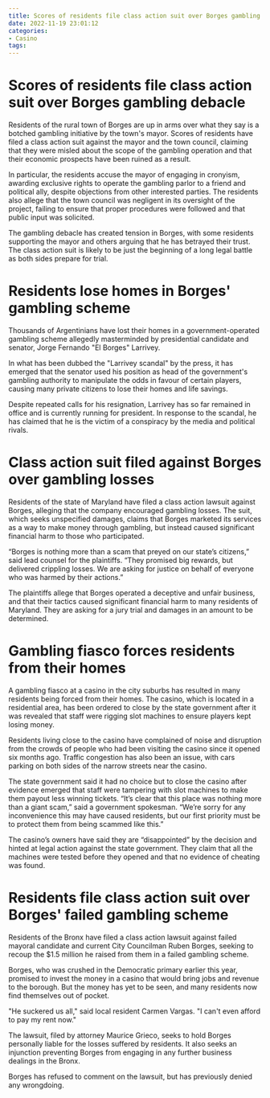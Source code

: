```yaml
---
title: Scores of residents file class action suit over Borges gambling debacle
date: 2022-11-19 23:01:12
categories:
- Casino
tags:
---
```



#  Scores of residents file class action suit over Borges gambling debacle

Residents of the rural town of Borges are up in arms over what they say is a botched gambling initiative by the town's mayor. Scores of residents have filed a class action suit against the mayor and the town council, claiming that they were misled about the scope of the gambling operation and that their economic prospects have been ruined as a result.

In particular, the residents accuse the mayor of engaging in cronyism, awarding exclusive rights to operate the gambling parlor to a friend and political ally, despite objections from other interested parties. The residents also allege that the town council was negligent in its oversight of the project, failing to ensure that proper procedures were followed and that public input was solicited.

The gambling debacle has created tension in Borges, with some residents supporting the mayor and others arguing that he has betrayed their trust. The class action suit is likely to be just the beginning of a long legal battle as both sides prepare for trial.

#  Residents lose homes in Borges' gambling scheme

Thousands of Argentinians have lost their homes in a government-operated gambling scheme allegedly masterminded by presidential candidate and senator, Jorge Fernando "El Borges" Larrivey.

In what has been dubbed the "Larrivey scandal" by the press, it has emerged that the senator used his position as head of the government's gambling authority to manipulate the odds in favour of certain players, causing many private citizens to lose their homes and life savings.

Despite repeated calls for his resignation, Larrivey has so far remained in office and is currently running for president. In response to the scandal, he has claimed that he is the victim of a conspiracy by the media and political rivals.

#  Class action suit filed against Borges over gambling losses

Residents of the state of Maryland have filed a class action lawsuit against Borges, alleging that the company encouraged gambling losses. The suit, which seeks unspecified damages, claims that Borges marketed its services as a way to make money through gambling, but instead caused significant financial harm to those who participated.

“Borges is nothing more than a scam that preyed on our state’s citizens,” said lead counsel for the plaintiffs. “They promised big rewards, but delivered crippling losses. We are asking for justice on behalf of everyone who was harmed by their actions.”

The plaintiffs allege that Borges operated a deceptive and unfair business, and that their tactics caused significant financial harm to many residents of Maryland. They are asking for a jury trial and damages in an amount to be determined.

#  Gambling fiasco forces residents from their homes

A gambling fiasco at a casino in the city suburbs has resulted in many residents being forced from their homes. The casino, which is located in a residential area, has been ordered to close by the state government after it was revealed that staff were rigging slot machines to ensure players kept losing money.

Residents living close to the casino have complained of noise and disruption from the crowds of people who had been visiting the casino since it opened six months ago. Traffic congestion has also been an issue, with cars parking on both sides of the narrow streets near the casino.

The state government said it had no choice but to close the casino after evidence emerged that staff were tampering with slot machines to make them payout less winning tickets. “It’s clear that this place was nothing more than a giant scam,” said a government spokesman. “We’re sorry for any inconvenience this may have caused residents, but our first priority must be to protect them from being scammed like this.”

The casino’s owners have said they are “disappointed” by the decision and hinted at legal action against the state government. They claim that all the machines were tested before they opened and that no evidence of cheating was found.

#  Residents file class action suit over Borges' failed gambling scheme

Residents of the Bronx have filed a class action lawsuit against failed mayoral candidate and current City Councilman Ruben Borges, seeking to recoup the $1.5 million he raised from them in a failed gambling scheme.

Borges, who was crushed in the Democratic primary earlier this year, promised to invest the money in a casino that would bring jobs and revenue to the borough. But the money has yet to be seen, and many residents now find themselves out of pocket.

"He suckered us all," said local resident Carmen Vargas. "I can't even afford to pay my rent now."

The lawsuit, filed by attorney Maurice Grieco, seeks to hold Borges personally liable for the losses suffered by residents. It also seeks an injunction preventing Borges from engaging in any further business dealings in the Bronx.

Borges has refused to comment on the lawsuit, but has previously denied any wrongdoing.